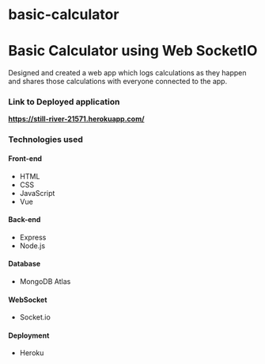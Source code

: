 # basic-calculator

# Basic Calculator using Web SocketIO

Designed and created a web app which logs calculations as they happen and shares those calculations with everyone connected to the app.

### Link to Deployed application

<strong> https://still-river-21571.herokuapp.com/ </strong>

### Technologies used

#### Front-end

* HTML
* CSS
* JavaScript
* Vue

#### Back-end

* Express
* Node.js

#### Database

* MongoDB Atlas

#### WebSocket

* Socket.io

#### Deployment

* Heroku
